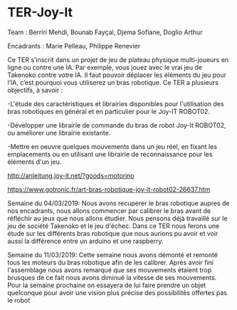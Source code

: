 # TER-Joy-It

Team : Berriri Mehdi, Bounab Fayçal, Djema Sofiane, Doglio Arthur

Encadrants : Marie Pelleau, Philippe Renevier

Ce TER s’inscrit dans un projet de jeu de plateau physique multi-joueurs en ligne ou contre une IA. Par exemple, vous jouez 
avec le vrai jeu de Takenoko contre votre IA. Il faut pouvoir déplacer les éléments du jeu pour l’IA, c’est pourquoi vous 
utiliserez un bras robotique. Ce TER a plusieurs objectifs, à savoir :

-L'étude des caractéristiques et librairies disponibles pour l'utilisation des bras robotiques en général et en particulier pour le Joy-IT ROBOT02.

-Développer une librairie de commande du bras de robot Joy-It ROBOT02, ou améliorer une librairie existante.

-Mettre en oeuvre quelques mouvements dans un jeu réel, en fixant les emplacements ou en utilisant une librairie de reconnaissance pour les éléments d'un jeu.

http://anleitung.joy-it.net/?goods=motorino

https://www.gotronic.fr/art-bras-robotique-joy-it-robot02-26637.htm

Semaine du 04/03/2019: Nous avons recuperer le bras robotique aupres de nos encadrants, nous allons commencer par calibrer le bras 
avant de réfléchir au jeux que nous allons étudier. Nous pensons déjà travaillé sur le jeu de société Takenoko et le jeu 
d'échec.
Dans ce TER nous ferons une étude sur les différents bras robotique que nous aurions pu avoir et voir aussi la différence entre 
un arduino et une raspberry.


Semaine du 11/03/2019: Cette semaine nous avons démonté et remonté tous les moteurs du bras robotique afin de les calibrer. 
Après avoir fini l'assemblage nous avons remarqué que ses mouvements étaient trop brusques de ce fait nous avons diminué la vitesse de ses mouvements.
Pour la semaine prochaine on essayera de lui faire prendre un objet quelconque pour avoir une vision plus précise des possibilités offertes pas le robot

